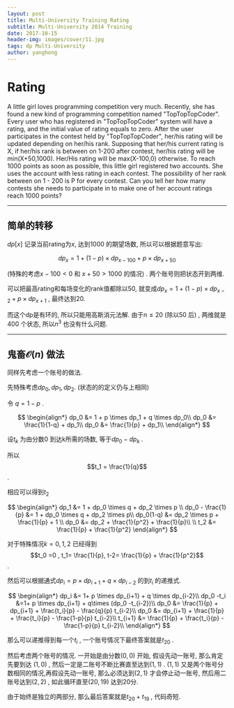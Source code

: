 ```yaml
---
layout: post
title: Multi-University Training Rating
subtitle: Multi-University 2014 Training
date: 2017-10-15
header-img: images/cover/11.jpg
tags: dp Multi-University
author: yanghong
---
```


# Rating

A little girl loves programming competition very much. Recently, she has found a new kind of programming competition named "TopTopTopCoder". Every user who has registered in "TopTopTopCoder" system will have a rating, and the initial value of rating equals to zero. After the user participates in the contest held by "TopTopTopCoder", her/his rating will be updated depending on her/his rank. Supposing that her/his current rating is X, if her/his rank is between on 1-200 after contest, her/his rating will be min(X+50,1000). Her/His rating will be max(X-100,0) otherwise. To reach 1000 points as soon as possible, this little girl registered two accounts. She uses the account with less rating in each contest. The possibility of her rank between on 1 - 200 is P for every contest. Can you tell her how many contests she needs to participate in to make one of her account ratings reach 1000 points?

---



## 简单的转移

$dp[x]$ 记录当前rating为$x$, 达到$1000$ 的期望场数, 所以可以根据题意写出:

$$
dp_x=1 + (1-p) \times dp_{x-100}+ p \times dp_{x+50}
$$

(特殊的考虑$x-100 < 0$ 和 $x+50>1000$ 的情况) . 两个账号则把状态开到两维. 

可以把最高rating和每场变化的rank值都除以50, 就变成$dp_x=1 + (1-p) \times dp_{x-2}+p \times dp_{x+1}$ , 最终达到20. 

而这个dp是有环的, 所以只能用高斯消元法解. 由于$n\le 20$ (除以$50$ 后) , 两维就是$400$ 个状态, 所以$n^3$ 也没有什么问题. 

---



## 鬼畜$\mathcal{O} (n)$ 做法

同样先考虑一个账号的做法. 

先特殊考虑$dp_0,dp_1,dp_2​$ . (状态的的定义仍与上相同) 

令 $q=1-p$ . 

$$
\begin{align*}
dp_0 &= 1 + p \times dp_1 +  q \times dp_0\\
dp_0 &= \frac{1}{1-q} + dp_1\\
dp_0 &= \frac{1}{p} + dp_1\\
\end{align*}
$$

设$t_k$ 为由分数$0$ 到达k所需的场数, 等于$dp_0-dp_k$ .

所以$$t_1 = \frac{1}{q}$$ . 

相应可以得到$t_2$

$$
\begin{align*}
dp_1 &= 1 + dp_0 \times q + dp_2 \times p \\
dp_0 - \frac{1}{p} &= 1 + dp_0 \times q + dp_2 \times p\\
dp_0(1-q) &= dp_2 \times p  + \frac{1}{p} + 1 \\
dp_0 &= dp_2 + \frac{1}{p^2} + \frac{1}{p}\\
\\
t_2 &= \frac{1}{p} + \frac{1}{p^2}
\end{align*}
$$

对于特殊情况$k=0,1,2$ 已经得到$$t_0 =0 , t_1= \frac{1}{p}, t-2= \frac{1}{p} + \frac{1}{p^2}$$ .   

然后可以根据通式$dp_i = p\times dp_{i+1} + q \times dp_{i-2}$ 的到$t_i$ 的递推式. 

$$
\begin{align*}
dp_i &= 1+ p \times dp_{i+1} + q \times dp_{i-2}\\
dp_0 -t_i &=1+  p \times dp_{i+1} + q\times (dp_0 -t_{i-2})\\
dp_0 &= \frac{1}{p} + dp_{i+1} + \frac{t_i}{p} - \frac{q}{p} t_{i-2}\\
dp_0 &= dp_{i+1} + \frac{1}{p} + \frac{t_i}{p} - \frac{1-p}{p} t_{i-2}\\
t_{i+1} &= \frac{1}{p} + \frac{t_i}{p} - \frac{1-p}{p} t_{i-2}\\
\end{align*}
$$

那么可以递推得到每一个$t_i$ , 一个账号情况下最终答案就是$t_{20}$ . 

然后考虑两个账号的情况. 一开始是由分数$(0,0)$ 开始, 假设先动一账号, 那么肯定先要到达 $(1,0)$ ,  然后一定是二账号不断比赛直至达到$(1,1)$ . $(1,1)$ 又是两个账号分数相同的情况,再假设先动一账号, 那么必须达到$(2,1)$ 才会停止动一账号, 然后用二账号达到$(2,2)$ , 如此循环直至$(20,19)$ 达到20分. 

由于始终是独立的两部分, 那么最后答案就是$t_{20} + t_{19}$ ,  代码奇短.